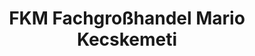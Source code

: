 ---
title: "FKM Fachgroßhandel Mario Kecskemeti"
url: /grammetal/fkm-fachgrosshandel-mario-kecskemeti/
shop: Baustoffe
---